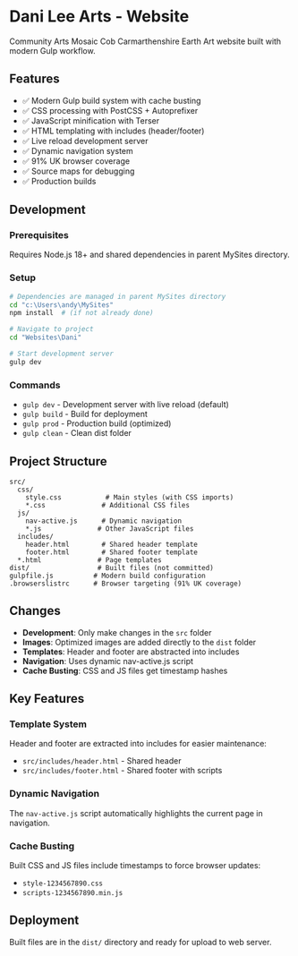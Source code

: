 # Dani Lee Arts - Website

Community Arts Mosaic Cob Carmarthenshire Earth Art website built with modern Gulp workflow.

## Features
- ✅ Modern Gulp build system with cache busting
- ✅ CSS processing with PostCSS + Autoprefixer  
- ✅ JavaScript minification with Terser
- ✅ HTML templating with includes (header/footer)
- ✅ Live reload development server
- ✅ Dynamic navigation system
- ✅ 91% UK browser coverage
- ✅ Source maps for debugging
- ✅ Production builds

## Development

### Prerequisites
Requires Node.js 18+ and shared dependencies in parent MySites directory.

### Setup
```bash
# Dependencies are managed in parent MySites directory
cd "c:\Users\andy\MySites"
npm install  # (if not already done)

# Navigate to project
cd "Websites\Dani"

# Start development server
gulp dev
```

### Commands
- `gulp dev` - Development server with live reload (default)
- `gulp build` - Build for deployment  
- `gulp prod` - Production build (optimized)
- `gulp clean` - Clean dist folder

## Project Structure
```
src/
  css/
    style.css           # Main styles (with CSS imports)
    *.css              # Additional CSS files
  js/
    nav-active.js      # Dynamic navigation
    *.js              # Other JavaScript files
  includes/
    header.html        # Shared header template
    footer.html        # Shared footer template
  *.html              # Page templates
dist/                 # Built files (not committed)
gulpfile.js          # Modern build configuration
.browserslistrc      # Browser targeting (91% UK coverage)
```

## Changes
- **Development**: Only make changes in the `src` folder
- **Images**: Optimized images are added directly to the `dist` folder
- **Templates**: Header and footer are abstracted into includes
- **Navigation**: Uses dynamic nav-active.js script
- **Cache Busting**: CSS and JS files get timestamp hashes

## Key Features

### Template System
Header and footer are extracted into includes for easier maintenance:
- `src/includes/header.html` - Shared header
- `src/includes/footer.html` - Shared footer with scripts

### Dynamic Navigation  
The `nav-active.js` script automatically highlights the current page in navigation.

### Cache Busting
Built CSS and JS files include timestamps to force browser updates:
- `style-1234567890.css`
- `scripts-1234567890.min.js`

## Deployment
Built files are in the `dist/` directory and ready for upload to web server.
